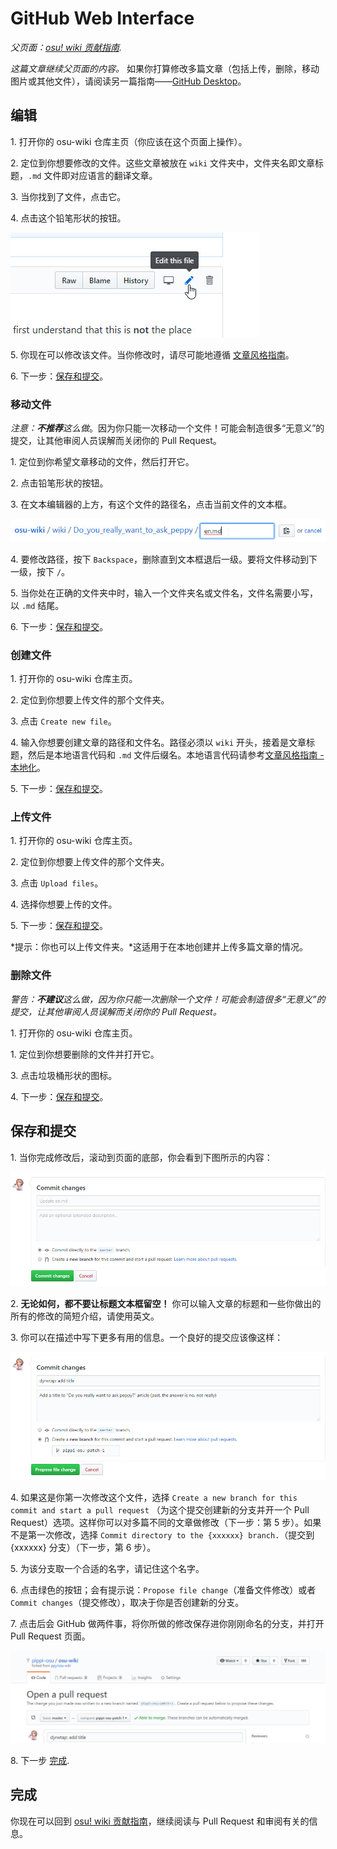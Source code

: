 # GitHub Web Interface

*父页面：[osu! wiki 贡献指南](/wiki/osu!_wiki/Contribution_guide).*

*这篇文章继续父页面的内容。* 如果你打算修改多篇文章（包括上传，删除，移动图片或其他文件），请阅读另一篇指南——[GitHub Desktop](/wiki/osu!_wiki/Contribution_guide/GitHub_Desktop)。

## 编辑

1\. 打开你的 osu-wiki 仓库主页（你应该在这个页面上操作）。

2\. 定位到你想要修改的文件。这些文章被放在 `wiki` 文件夹中，文件夹名即文章标题，`.md` 文件即对应语言的翻译文章。

3\. 当你找到了文件，点击它。

4\. 点击这个铅笔形状的按钮。

![](img/online-editing.jpg "Clicking this pencil icon in GitHub will send you to the web editor")

5\. 你现在可以修改该文件。当你修改时，请尽可能地遵循 [文章风格指南](/wiki/ASC)。

6\. 下一步：[保存和提交](#保存和提交)。

### 移动文件

*注意：**不推荐**这么做*。因为你只能一次移动一个文件！可能会制造很多“无意义”的提交，让其他审阅人员误解而关闭你的 Pull Request。

1\. 定位到你希望文章移动的文件，然后打开它。

2\. 点击铅笔形状的按钮。

3\. 在文本编辑器的上方，有这个文件的路径名，点击当前文件的文本框。

![](img/online-move.jpg)

4\. 要修改路径，按下 `Backspace`，删除直到文本框退后一级。要将文件移动到下一级，按下 `/`。

5\. 当你处在正确的文件夹中时，输入一个文件夹名或文件名，文件名需要小写，以 `.md` 结尾。

6\. 下一步：[保存和提交](#保存和提交)。

### 创建文件

1\. 打开你的 osu-wiki 仓库主页。

2\. 定位到你想要上传文件的那个文件夹。

3\. 点击 `Create new file`。

4\. 输入你想要创建文章的路径和文件名。路径必须以 `wiki` 开头，接着是文章标题，然后是本地语言代码和 `.md` 文件后缀名。本地语言代码请参考[文章风格指南 - 本地化](/wiki/ASC#本地化)。

5\. 下一步：[保存和提交](#保存和提交)。

### 上传文件

1\. 打开你的 osu-wiki 仓库主页。

2\. 定位到你想要上传文件的那个文件夹。

3\. 点击 `Upload files`。

4\. 选择你想要上传的文件。

5\. 下一步：[保存和提交](#保存和提交)。

*提示：你也可以上传文件夹。*这适用于在本地创建并上传多篇文章的情况。

### 删除文件

*警告：**不建议**这么做，因为你只能一次删除一个文件！可能会制造很多“无意义”的提交，让其他审阅人员误解而关闭你的 Pull Request。*

1\. 打开你的 osu-wiki 仓库主页。

1\. 定位到你想要删除的文件并打开它。

3\. 点击垃圾桶形状的图标。

4\. 下一步：[保存和提交](#保存和提交)。

## 保存和提交

1\. 当你完成修改后，滚动到页面的底部，你会看到下图所示的内容：

![](img/online-commit-changes-empty.jpg "Please don't leave these empty!")

2\. **无论如何，都不要让标题文本框留空！** 你可以输入文章的标题和一些你做出的所有的修改的简短介绍，请使用英文。

3\. 你可以在描述中写下更多有用的信息。一个良好的提交应该像这样：

![](img/online-commit-changes-filled.jpg "This is okay!")

4\. 如果这是你第一次修改这个文件，选择 `Create a new branch for this commit and start a pull request` （为这个提交创建新的分支并开一个 Pull Request）选项。这样你可以对多篇不同的文章做修改（下一步：第 5 步）。如果不是第一次修改，选择 `Commit directory to the {xxxxxx} branch.`（提交到 {xxxxxx} 分支）（下一步，第 6 步）。

5\. 为该分支取一个合适的名字，请记住这个名字。

6\. 点击绿色的按钮；会有提示说：`Propose file change`（准备文件修改）或者 `Commit changes`（提交修改），取决于你是否创建新的分支。

7\. 点击后会 GitHub 做两件事，将你所做的修改保存进你刚刚命名的分支，并打开 Pull Request 页面。

![](img/pull-request-pippi-osu--osu-wiki.jpg "Don't do anything here! (This is the wrong page!)")

8\. 下一步 [完成](#完成).

## 完成

你现在可以回到 [osu! wiki 贡献指南](/wiki/osu!_wiki/Contribution_guide#完成)，继续阅读与 Pull Request 和审阅有关的信息。
